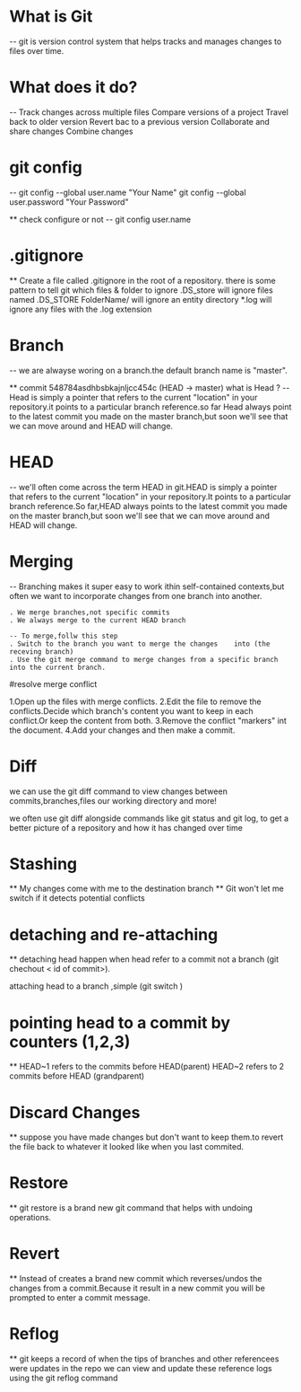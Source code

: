# What is Git
-- git is version control system that helps tracks and manages changes to 					files over time.

# What does it do?
-- Track changes across multiple files
   Compare versions of a project
   Travel back to older version
   Revert bac to a previous version
   Collaborate and share changes
   Combine changes

# git config

-- git config --global user.name "Your Name"
   git config --global user.password "Your Password"

** check configure or not
-- git config user.name

# .gitignore
  ** Create a file called .gitignore in the root of a repository.
  there is some pattern to tell git which files & folder to ignore
  	.DS_store will ignore files named .DS_STORE
  	FolderName/  will ignore an entity directory
  	*.log will ignore any files with the .log extension
  	
# Branch 
-- we are alwayse woring on a branch.the default branch name is "master".

** commit 548784asdhbsbkajnljcc454c (HEAD -> master) what is Head ?
-- Head is simply a pointer that refers to the current "location" in your repository.it points to a particular branch reference.so far Head always point to the latest commit you made on the master branch,but soon we'll see that we can move around and HEAD will change.


# HEAD 

-- we'll often come across the term HEAD in git.HEAD is simply a pointer that refers to the current "location" in your repository.It points to a particular branch reference.So far,HEAD always points to the latest commit you made on the master branch,but soon we'll see that we can move around and HEAD will change.


# Merging

-- Branching makes it super easy to work ithin self-contained contexts,but often we want to incorporate changes from one branch into another.

	. We merge branches,not specific commits
	. We always merge to the current HEAD branch

	-- To merge,follw this step 
	. Switch to the branch you want to merge the changes 	into (the receving branch)
	. Use the git merge command to merge changes from a specific branch into the current branch.
	
#resolve merge conflict

1.Open up the files with merge conflicts.
2.Edit the file to remove  the conflicts.Decide which branch's content you want to keep in each conflict.Or keep the content from both.
3.Remove the conflict "markers" int the document.
4.Add your changes and then make a commit.


# Diff

we can use the git diff command to view changes between commits,branches,files our working directory and more!

we often use git diff alongside commands like git status and git log,
to get a better picture of a repository and how it has changed over time

# Stashing

** My changes come with me to the destination branch 
** Git won't let me switch if it detects potential conflicts

 
# detaching and re-attaching

** detaching head happen when head refer to a commit not a branch (git chechout < id of commit>).
   
attaching head to a branch ,simple (git switch <branch-name>)   


# pointing head to a commit by counters (1,2,3)

** HEAD~1 refers to the commits before HEAD(parent)
   HEAD~2 refers to 2 commits before HEAD (grandparent)
   
# Discard Changes

** suppose you have made changes but don't want to keep them.to revert the file back to whatever it looked like when you last commited.

# Restore

** git restore is a brand new git command that helps with undoing operations.


# Revert

** Instead of creates a brand new commit which reverses/undos the changes from a commit.Because it result in a new commit you will be prompted to enter a commit message.

# Reflog

** git keeps a record of when the tips of branches and other referencees were updates in the repo 
we can view and update these reference logs using the git reflog command




